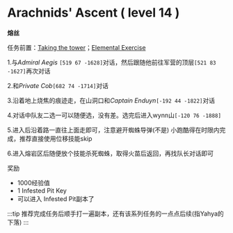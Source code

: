 # Arachnids' Ascent ( level 14 )
**熔丝**

任务前置：[Taking the tower](/quests/lvl1-10.html#taking-the-tower-level-8)；[Elemental Exercise](/quests/lvl11-20.html#elemental-exercise-level-11)

1.与*Admiral Aegis* `[519 67 -1628]`对话，然后跟随他前往军营的顶层`[521 83 -1627]`再次对话

2.和*Private Cob*`[682 74 -1714]`对话

3.沿着地上烧焦的痕迹走，在山洞口和*Captain Enduyn*`[-192 44 -1822]`对话

4.对话中队友二选一可以随便选，没有差。选完后进入wynn山`[-120 76 -1888]`

5.进入后沿着路一直往上面走即可，注意避开蜘蛛导弹(不是)
小跑酷得在时限内完成，推荐直接使用位移技能skip

6.进入熔岩区后随便放个技能杀死蜘蛛，取得火苗后返回，再找队长对话即可

奖励
+ 1000经验值 
+ 1 Infested Pit Key
+ 可以进入 Infested Pit副本了

:::tip
推荐完成任务后顺手打一遍副本，还有该系列任务的一点点后续(指Yahya的下落)
:::